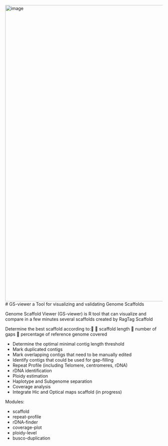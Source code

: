 <img width="944" alt="image" src="https://github.com/user-attachments/assets/45042d17-4e32-4f0a-9200-c7375c60c83a" /># GS-viewer
a Tool for visualizing and validating Genome Scaffolds

Genome Scaffold Viewer (GS-viewer)  is R tool that can visualize and compare in a few minutes several scaffolds created by RagTag Scaffold

Determine the best scaffold according to:
      scaffold length
      number of gaps
      percentage of reference genome covered

- Determine the optimal minimal contig length threshold
- Mark duplicated contigs
- Mark overlapping contigs that need to be manually edited
- Identify contigs that could be used for gap-filling 
- Repeat Profile (including Telomere, centromeres, rDNA)
- rDNA identification
- Ploidy estimation
- Haplotype and Subgenome separation
- Coverage analysis
- Integrate Hic and Optical maps scaffold (in progress)

Modules:
 - scaffold
 - repeat-profile
 - rDNA-finder
 - coverage-plot
 - ploidy-level
 - busco-duplication

